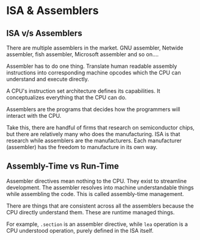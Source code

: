# ISA & Assemblers

## ISA v/s Assemblers

There are multiple assemblers in the market. GNU assembler, Netwide assembler, fish assembler, Microsoft assembler and so on....

Assembler has to do one thing. Translate human readable assembly instructions into corresponding machine opcodes which the CPU can understand and execute directly.

A CPU's instruction set architecture defines its capabilities. It conceptualizes everything that the CPU can do.

Assemblers are the programs that decides how the programmers will interact with the CPU.

Take this, there are handful of firms that research on semiconductor chips, but there are relatively many who does the manufacturing. ISA is that research while assemblers are the manufacturers. Each manufacturer (assembler) has the freedom to manufacture in its own way.

## Assembly-Time vs Run-Time

Assembler directives mean nothing to the CPU. They exist to streamline development. The assembler resolves into machine understandable things while assembling the code. This is called assembly-time management.

There are things that are consistent across all the assemblers because the CPU directly understand them. These are runtime managed things.

For example, `.section` is an assembler directive, while `lea` operation is a CPU understood operation, purely defined in the ISA itself.
